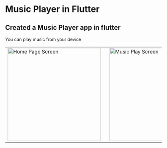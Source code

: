# Music Player in Flutter
## Created a Music Player app in flutter

You can play music from your device
<table>
  <tr>
    <td><img src="https://github.com/user-attachments/assets/c8ffc6e9-28a5-4855-8988-ff13fd6d6a58" alt="Home Page Screen" width="300"></td>
    <td style="padding-left: 20px;"><img src="https://github.com/user-attachments/assets/d3a6381e-2e29-4627-a52d-86b06997140d" alt="Music Play Screen" width="300"></td>
  </tr>
</table>
